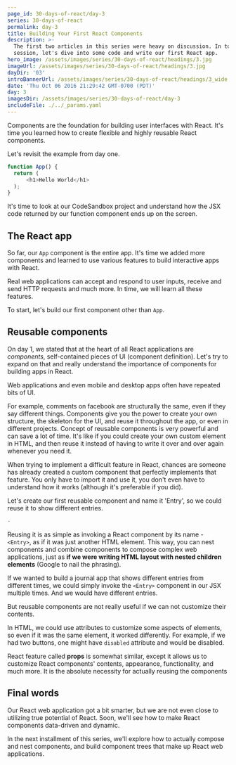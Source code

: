 ```yaml
---
page_id: 30-days-of-react/day-3
series: 30-days-of-react
permalink: day-3
title: Building Your First React Components
description: >-
  The first two articles in this series were heavy on discussion. In today's
  session, let's dive into some code and write our first React app.
hero_image: /assets/images/series/30-days-of-react/headings/3.jpg
imageUrl: /assets/images/series/30-days-of-react/headings/3.jpg
dayDir: '03'
introBannerUrl: /assets/images/series/30-days-of-react/headings/3_wide.jpg
date: 'Thu Oct 06 2016 21:29:42 GMT-0700 (PDT)'
day: 3
imagesDir: /assets/images/series/30-days-of-react/day-3
includeFile: ./../_params.yaml
---
```


Components are the foundation for building user interfaces with React. It's time you learned how to create flexible and highly reusable React components.

Let's revisit the example from day one.

```javascript
function App() {
  return (
      <h1>Hello World</h1>
  );
}
```

It's time to look at our CodeSandbox project and understand how the JSX code returned by our function component ends up on the screen. 

## The React app

So far, our `App` component is the entire app. It's time we added more components and learned to use various features to build interactive apps with React. 

Real web applications can accept and respond to user inputs, receive and send HTTP requests and much more. In time, we will learn all these features. 

To start, let's build our first component other than `App`. 

## Reusable components

On day 1, we stated that at the heart of all React applications are _components_, self-contained pieces of UI (component definition). Let's try to expand on that and really understand the importance of components for building apps in React.

Web applications and even mobile and desktop apps often have repeated bits of UI. 

For example, comments on facebook are structurally the same, even if they say different things. Components give you the power to create your own structure, the skeleton for the UI, and reuse it throughout the app, or even in different projects. Concept of reusable components is very powerful and can save a lot of time. It's like if you could create your own custom element in HTML, and then reuse it instead of having to write it over and over again whenever you need it. 

When trying to implement a difficult feature in React, chances are someone has already created a custom component that perfectly implements that feature. You only have to import it and use it, you don't even have to understand how it works (although it's preferable if you did). 

Let's create our first reusable component and name it 'Entry', so we could reuse it to show different entries. 

```javascript
-
```

Reusing it is as simple as invoking a React component by its name - `<Entry>`, as if it was just another HTML element. This way, you can nest components and combine components to compose complex web applications, just as **if we were writing HTML layout with nested children elements** (Google to nail the phrasing). 

If we wanted to build a journal app that shows different entries from different times, we could simply invoke the `<Entry>` component in our JSX multiple times. And we would have different entries.

But reusable components are not really useful if we can not customize their contents. 

In HTML, we could use attributes to customize some aspects of elements, so even if it was the same element, it worked differently. For example, if we had two buttons, one might have `disabled` attribute and would be disabled.

React feature called **props** is somewhat similar, except it allows us to customize React components' contents, appearance, functionality, and much more. It is the absolute necessity for actually reusing the components

## Final words

Our React web application got a bit smarter, but we are not even close to utilizing true potential of React. Soon, we'll see how to make React components data-driven and dynamic.

In the next installment of this series, we'll explore how to actually compose and nest components, and build component trees that make up React web applications. 
